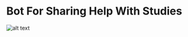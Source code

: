 # Bot For Sharing Help With Studies

![alt text](https://github.com/Timoniche/StudiesExchange/blob/main/src/main/resources/TelegramLogo.png)
